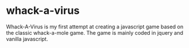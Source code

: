# whack-a-virus

Whack-A-Virus is my first attempt at creating a javascript game based on the classic whack-a-mole game. The game is mainly coded in jquery and vanilla javascript.
